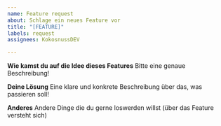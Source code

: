 ```yaml
---
name: Feature request
about: Schlage ein neues Feature vor
title: "[FEATURE]"
labels: request
assignees: KokosnussDEV

---
```


**Wie kamst du auf die Idee dieses Features**
Bitte eine genaue Beschreibung!

**Deine Lösung**
Eine klare und konkrete Beschreibung über das, was passieren soll!

**Anderes**
Andere Dinge die du gerne loswerden willst (über das Feature versteht sich)
